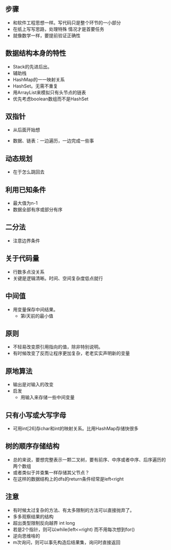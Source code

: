 ## 步骤

- 和软件工程思想一样。写代码只是整个环节的一小部分
- 在纸上写写思路，处理特殊 情况才是首要任务
- 就像数学一样，要提前验证正确性

## 数据结构本身的特性

- Stack的先进后出。
- 辅助栈
- HashMap的一一映射关系
- HashSet。无需不重复
- 用ArrayList来模拟只有头节点的链表
- 优先考虑boolean数组而不是HashSet

## 双指针
- 从后面开始想

- 数据、链表：一边遍历，一边完成一些事

## 动态规划

- 在于怎么跳回去

## 利用已知条件

- 最大值为n-1
- 数据全部有序或部分有序

## 二分法

- 注意边界条件

## 关于代码量

- 行数多点没关系
- 关键是逻辑清晰。时间、空间复杂度低点就行

## 中间值

- 用变量保存中间结果。
  - 第i天前的最小值

## 原则

- 不轻易改变原引用指向的值，除非特别说明。
- 有时候改变了反而让程序更加复杂，老老实实声明新的变量
## 原地算法
- 输出是对输入的改变
- 启发
   -  用输入来存储一些中间变量

## 只有小写或大写字母

- 可用int[26]存char和int的映射关系。比用HashMap存储快很多

## 树的顺序存储结构

- 总的来说，要想完整表示一颗二叉树，要有前序、中序或者中序、后序遍历的两个数组
- 或者类似于并查集一样存储其父节点？
- 在这样的数据结构上的dfs的return条件经常是left<right

## 注意

- 有时候太过复杂的方法、有太多限制的方法可以直接抛弃了。
- 多多观察结果的结构
- 超出类型限制反向越界 int long
- 若是2个指针，则可以while(left<=right)    而不用每次想到for()
- 逆向思维啥的
- m次询问，则可以事先构造后结果集，询问时直接返回